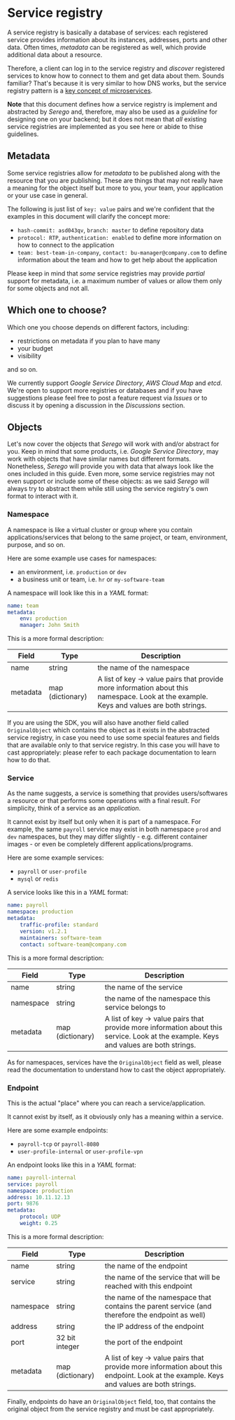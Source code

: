 # Service registry

A service registry is basically a database of services: each registered service
provides information about its instances, addresses, ports and other data.
Often times, *metadata* can be registered as well, which provide additional
data about a resource.

Therefore, a client can log in to the service registry and *discover*
registered services to know how to connect to them and get data about them.
Sounds familiar? That's because it is very similar to how DNS works, but the
service registry pattern is a
[key concept of microservices](https://auth0.com/blog/an-introduction-to-microservices-part-3-the-service-registry/).

**Note** that this document defines how a service registry is implement and
abstracted by *Serego* and, therefore, may also be used as a *guideline* for
designing one on your backend; but it does not mean that *all* existing service
registries are implemented as you see here or abide to thise guidelines.

## Metadata

Some service registries allow for *metadata* to be published along with the
resource that you are publishing. These are things that may not really have a
meaning for the object itself but more to you, your team, your application or
your use case in general.

The following is just list of `key: value` pairs and we're confident that the
examples in this document will clarify the concept more:

* `hash-commit: asd043qv`, `branch: master` to define repository data
* `protocol: RTP`, `authentication: enabled` to define more information on how
  to connect to the application
* `team: best-team-in-company`, `contact: bu-manager@company.com` to define
  information about the team and how to get help about the application

Please keep in mind that *some* service registries may provide *partial*
support for metadata, i.e. a maximum number of values or allow them only
for some objects and not all.

## Which one to choose?

Which one you choose depends on different factors, including:

* restrictions on metadata if you plan to have many
* your budget
* visibility

and so on.

We currently support *Google Service Directory*, *AWS Cloud Map* and
*etcd*. We're open to support more registries or databases and
if you have suggestions please feel free to post a feature request via *Issues*
or to discuss it by opening a discussion in the *Discussions* section.

## Objects

Let's now cover the objects that *Serego* will work with and/or abstract for
you. Keep in mind that some products, i.e. *Google Service Directory*, may
work with objects that have similar names but different formats. Nonetheless,
*Serego* will provide you with data that always look like the ones included in
this guide. Even more, some service registries may not even support or include
some of these objects: as we said *Serego* will always try to abstract them
while still using the service registry's own format to interact with it.

### Namespace

A namespace is like a virtual cluster or group where you contain
applications/services that belong to the same project, or team, environment,
purpose, and so on.

Here are some example use cases for namespaces:

* an environment, i.e. `production` or `dev`
* a business unit or team, i.e. `hr` or `my-software-team`

A namespace will look like this in a *YAML* format:

```yaml
name: team
metadata:
    env: production
    manager: John Smith
```

This is a more formal description:

| Field       | Type        | Description
| ----------- | ----------- | -----------
| name        | string      | the name of the namespace
| metadata    | map (dictionary) | A list of key -> value pairs that provide more information about this namespace. Look at the example. Keys and values are both strings.

If you are using the SDK, you will also have another field called
`OriginalObject` which contains the object as it exists in the abstracted
service registry, in case you need to use some special features and fields
that are available only to that service registry. In this case you will have to
cast appropriately: please refer to each package documentation to learn how to
do that.

### Service

As the name suggests, a service is something that provides users/softwares a
resource or that performs some operations with a final result.
For simplicity, think of a service as an *application*.

It cannot exist by itself but only when it is part of a namespace. For example,
the same `payroll` service may exist in both namespace `prod` and
`dev` namespaces, but they may differ slightly - e.g. different container
images - or even be completely different applications/programs.

Here are some example services:

* `payroll` or `user-profile`
* `mysql` or `redis`

A service looks like this in a *YAML* format:

```yaml
name: payroll
namespace: production
metadata:
    traffic-profile: standard
    version: v1.2.1
    maintainers: software-team
    contact: software-team@company.com
```

This is a more formal description:

| Field       | Type        | Description
| ----------- | ----------- | -----------
| name        | string      | the name of the service
| namespace   | string      | the name of the namespace this service belongs to
| metadata    | map (dictionary) | A list of key -> value pairs that provide more information about this service. Look at the example. Keys and values are both strings.

As for namespaces, services have the `OriginalObject` field as well, please
read the documentation to understand how to cast the object appropriately.

### Endpoint

This is the actual "place" where you can reach a service/application.

It cannot exist by itself, as it obviously only has a meaning within a service.

Here are some example endpoints:

* `payroll-tcp` or `payroll-8080`
* `user-profile-internal` or `user-profile-vpn`

An endpoint looks like this in a *YAML* format:

```yaml
name: payroll-internal
service: payroll
namespace: production
address: 10.11.12.13
port: 9876
metadata:
    protocol: UDP
    weight: 0.25
```

This is a more formal description:

| Field       | Type        | Description
| ----------- | ----------- | -----------
| name        | string      | the name of the endpoint
| service     | string      | the name of the service that will be reached with this endpoint
| namespace   | string      | the name of the namespace that contains the parent service (and therefore the endpoint as well)
| address     | string      | the IP address of the endpoint
| port        | 32 bit integer | the port of the endpoint
| metadata    | map (dictionary) | A list of key -> value pairs that provide more information about this endpoint. Look at the example. Keys and values are both strings.

Finally, endpoints do have an `OriginalObject` field, too, that contains the
original object from the service registry and must be cast appropriately.
